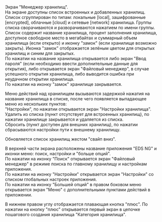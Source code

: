 Экран "Менеджер хранилищ".  
На экране доступны список встроенных и добавленных хранилищ. Список сгруппирован по типам: локальные [local], зашифрованные [encrypted], облачные [cloud] и сетевые [network] хранилища. Группы списка сворачиваются и разворачиваются нажатием по имени группы.   
Список содержит название хранилища, процент заполнения хранилища, доступное свободное место в мегабайтах и суммарный объем хранилища (если открыто) и иконку "замок" (если хранилище возможно закрыть). Иконка "замок" отображается зелёным цветом для открытых хранилищ и синим для закрытых.  
По нажатии на название хранилища открывается либо экран "Ввод пароля" (если необходимо ввести дополнительные данные для открытия), либо открывается экран "Файловый менеджер", в случае успешного открытия хранилища, либо выводится ошибка при неудачном открытии хранилища.  
По нажатии на иконку "замок" хранилище закрывается.

Меню действий над хранилищем вызываются задержкой нажатия на название хранилища в списке, после чего появляется выпадающее меню из нескольких пунктов:  
"Настройки", по нажатии открывается экран "Настройки хранилища".  
Удалить из списка (пункт отсутствует для встроенных хранилищ), по нажатии хранилище закрывается и удаляется из списка.  
Сбросить (пункт доступен для внешних хранилищ), по нажатии сбрасываются настройки пути к внешнему хранилищу.  

Обновляется список хранилищ жестом "свайп вниз".

В верхней части экрана расположены название приложения "EDS NG" и иконки меню: поиск, настройки и "больше опций".  
По нажатии на иконку "Поиск" открывается экран "Файловый менеджер" в режиме поиска по главному хранилищу и настройкам приложения.  
По нажатии на иконку "Настройки" открывается экран "Настройки" со списком глобальных настроек приложения.  
По нажатии на иконку "Большей опций" в правом боковом меню открывается экран "Меню" с дополнительными пунктами действий в приложении.  

В нижнем правом углу отображается плавающая кнопка "плюс". По нажатии на кнопку "плюс" открывается первый экран в цепочке пошагового создания хранилища "Категория хранилища".

